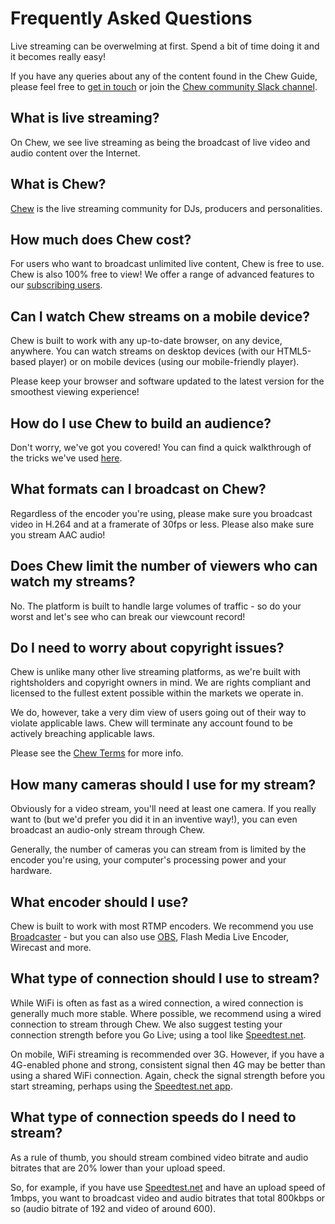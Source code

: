 # Frequently Asked Questions

Live streaming can be overwelming at first. Spend a bit of time doing it and it becomes really easy! 

If you have any queries about any of the content found in the Chew Guide, please feel free to [get in touch](http://chew.tv/guide/help_and_support) or join the [Chew community Slack channel](http://slack.chew.tv).

## What is live streaming?

On Chew, we see live streaming as being the broadcast of live video and audio content over the Internet.

## What is Chew?

[Chew](http://chew.tv/guide/about) is the live streaming community for DJs, producers and personalities.

## How much does Chew cost?

For users who want to broadcast unlimited live content, Chew is free to use. Chew is also 100% free to view! We offer a range of advanced features to our [subscribing users](http://chew.tv/guide/using_chew/billing/subscriptions).

## Can I watch Chew streams on a mobile device?

Chew is built to work with any up-to-date browser, on any device, anywhere. You can watch streams on desktop devices (with our HTML5-based player) or on mobile devices (using our mobile-friendly player).

Please keep your browser and software updated to the latest version for the smoothest viewing experience! 

## How do I use Chew to build an audience?

Don't worry, we've got you covered! You can find a quick walkthrough of the tricks we've used [here](http://chew.tv/guide/using_chew/building_your_audience_on_chew).

## What formats can I broadcast on Chew?

Regardless of the encoder you're using, please make sure you broadcast video in H.264 and at a framerate of 30fps or less. Please also make sure you stream AAC audio!

## Does Chew limit the number of viewers who can watch my streams?

No. The platform is built to handle large volumes of traffic - so do your worst and let's see who can break our viewcount record!

## Do I need to worry about copyright issues?

Chew is unlike many other live streaming platforms, as we're built with rightsholders and copyright owners in mind. We are rights compliant and licensed to the fullest extent possible within the markets we operate in. 

We do, however, take a very dim view of users going out of their way to violate applicable laws. Chew will terminate any account found to be actively breaching applicable laws. 

Please see the [Chew Terms](http://chew.tv/guide/terms/getting_started) for more info.

## How many cameras should I use for my stream?

Obviously for a video stream, you'll need at least one camera. If you really want to (but we'd prefer you did it in an inventive way!), you can even broadcast an audio-only stream through Chew.

Generally, the number of cameras you can stream from is limited by the encoder you're using, your computer's processing power and your hardware.

## What encoder should I use?

Chew is built to work with most RTMP encoders. We recommend you use [Broadcaster](http://chew.tv/guide/broadcaster) - but you can also use [OBS](https://chew.tv/guide/encoder_setup/getting_started), Flash Media Live Encoder, Wirecast and more.

## What type of connection should I use to stream?

While WiFi is often as fast as a wired connection, a wired connection is generally much more stable. Where possible, we recommend using a wired connection to stream through Chew. We also suggest testing your connection strength before you Go Live; using a tool like [Speedtest.net](http://speedtest.net/).

On mobile, WiFi streaming is recommended over 3G. However, if you have a 4G-enabled phone and strong, consistent signal then 4G may be better than using a shared WiFi connection. Again, check the signal strength before you start streaming, perhaps using the [Speedtest.net app](http://www.speedtest.net/mobile/).

## What type of connection speeds do I need to stream?

As a rule of thumb, you should stream combined video bitrate and audio bitrates that are 20% lower than your upload speed. 

So, for example, if you have use [Speedtest.net](http://www.speedtest.net/mobile/) and have an upload speed of 1mbps, you want to broadcast video and audio bitrates that total 800kbps or so (audio bitrate of 192 and video of around 600).
